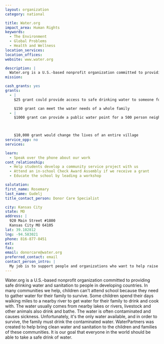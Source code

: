 ```yaml
---
layout: organization
category: national

title: Water.org
impact_area: Human Rights
keywords: 
  - The Environment
  - Global Problems
  - Health and Wellness
location_services: 
location_offices: 
website: www.water.org

description: |
  Water.org is a U.S.-based nonprofit organization committed to providing safe drinking water and sanitation to people in developing countries. In many communities we help, children can't attend school because they need to gather water for their family to survive. Some children spend their days walking miles to a nearby river to get water for their family to drink and cook with. The water usually comes from nearby lakes or rivers, livestock and other animals also drink and bathe. The water is often contaminated and causes sickness. Unfortunately, it's the only water available, and in order to survive, the family must drink the contaminated water. WaterPartners was created to help bring clean water and sanitation to the children and families of these communities. It is our goal that everyone in the world should be able to take a safe drink of water.
mission: 

cash_grants: yes
grants: 
  - |
    $25 grant could provide access to safe drinking water to someone for life. 

    $150 grant can meet the water needs of a whole family
  - |
    $1000 grant can provide a public water point for a 500 person neighborhood in an urban slum

    

    $10,000 grant would change the lives of an entire village
service_opp: no
services: 

learn: 
  - Speak over the phone about our work
cont_relationship: 
  - Help students develop a community service project with us
  - Attend an in-school Check Award Assembly if we receive a grant
  - Educate the school by leading a workshop

salutation: 
first_name: Rosemary
last_name: Gudelj
title_contact_person: Donor Care Specialist

city: Kansas City
state: MO
address: |
  920 Main Street #1800  
  Kansas City MO 64105
lat: 39.102812
lng: -94.583021
phone: 816-877-8451
ext: 
fax: 
email: donorcare@water.org
preferred_contact: email
contact_person_intro: |
  My job is to support people and organizations who want to help raise funds so that other kids across the world can have clean water. I am new to water.org and I believe that everyone should have clean water that doesn't make them sick. We have videos and links to printable information on our ebsite that can help you run a fundraiser and know that you are part of a solution to a critical problem.
---
```

Water.org is a U.S.-based nonprofit organization committed to providing safe drinking water and sanitation to people in developing countries. In many communities we help, children can't attend school because they need to gather water for their family to survive. Some children spend their days walking miles to a nearby river to get water for their family to drink and cook with. The water usually comes from nearby lakes or rivers, livestock and other animals also drink and bathe. The water is often contaminated and causes sickness. Unfortunately, it's the only water available, and in order to survive, the family must drink the contaminated water. WaterPartners was created to help bring clean water and sanitation to the children and families of these communities. It is our goal that everyone in the world should be able to take a safe drink of water.